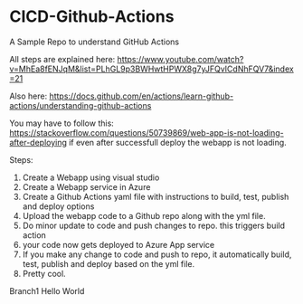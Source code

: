 # CICD-Github-Actions
A Sample Repo to understand GitHub Actions

All steps are explained here: https://www.youtube.com/watch?v=MhEa8fENJqM&list=PLhGL9p3BWHwtHPWX8g7yJFQvICdNhFQV7&index=21

Also here: https://docs.github.com/en/actions/learn-github-actions/understanding-github-actions

You may have to follow this: https://stackoverflow.com/questions/50739869/web-app-is-not-loading-after-deploying
if even after successfull deploy the webapp is not loading.

Steps:
1. Create a Webapp using visual studio
2. Create a Webapp service in Azure
3. Create a Github Actions yaml file with instructions to build, test, publish and deploy options
4. Upload the webapp code to a Github repo along with the yml file.
5. Do minor update to code and push changes to repo. this triggers build action
6. your code now gets deployed to Azure App service
7. If you make any change to code and push to repo, it automatically build, test, publish and deploy based on the yml file.
8. Pretty cool.

Branch1 Hello World
